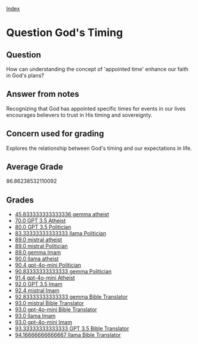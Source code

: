 
[Index](../../index.md)
# Question God's Timing
## Question
How can understanding the concept of 'appointed time' enhance our faith in God's plans?

## Answer from notes
Recognizing that God has appointed specific times for events in our lives encourages believers to trust in His timing and sovereignty.

## Concern used for grading
Explores the relationship between God's timing and our expectations in life.

## Average Grade
86.86238532110092

## Grades
 * [45.833333333333336 gemma atheist](../answers/gemma_atheist/God_s_Timing.md)
 * [70.0 GPT 3.5 Atheist](../answers/GPT_3.5_Atheist/God_s_Timing.md)
 * [80.0 GPT 3.5 Politician](../answers/GPT_3.5_Politician/God_s_Timing.md)
 * [83.33333333333333 llama Politician](../answers/llama_Politician/God_s_Timing.md)
 * [89.0 mistral atheist](../answers/mistral_atheist/God_s_Timing.md)
 * [89.0 mistral Politician](../answers/mistral_Politician/God_s_Timing.md)
 * [89.0 gemma Imam](../answers/gemma_Imam/God_s_Timing.md)
 * [90.0 llama atheist](../answers/llama_atheist/God_s_Timing.md)
 * [90.4 gpt-4o-mini Politician](../answers/gpt-4o-mini_Politician/God_s_Timing.md)
 * [90.83333333333333 gemma Politician](../answers/gemma_Politician/God_s_Timing.md)
 * [91.4 gpt-4o-mini Atheist](../answers/gpt-4o-mini_Atheist/God_s_Timing.md)
 * [92.0 GPT 3.5 Imam](../answers/GPT_3.5_Imam/God_s_Timing.md)
 * [92.4 mistral Imam](../answers/mistral_Imam/God_s_Timing.md)
 * [92.83333333333333 gemma Bible Translator](../answers/gemma_Bible_Translator/God_s_Timing.md)
 * [93.0 mistral Bible Translator](../answers/mistral_Bible_Translator/God_s_Timing.md)
 * [93.0 gpt-4o-mini Bible Translator](../answers/gpt-4o-mini_Bible_Translator/God_s_Timing.md)
 * [93.0 llama Imam](../answers/llama_Imam/God_s_Timing.md)
 * [93.0 gpt-4o-mini Imam](../answers/gpt-4o-mini_Imam/God_s_Timing.md)
 * [93.33333333333333 GPT 3.5 Bible Translator](../answers/GPT_3.5_Bible_Translator/God_s_Timing.md)
 * [94.16666666666667 llama Bible Translator](../answers/llama_Bible_Translator/God_s_Timing.md)
